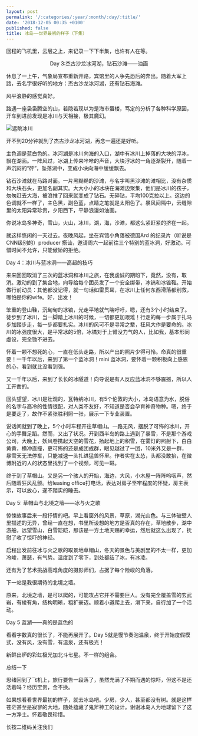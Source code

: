 ```yaml
---
layout: post
permalink: '/:categories/:year/:month/:day/:title/'
date: '2018-12-05 00:35 +0100'
published: false
title: 冰岛——世界最初的样子（下集）
---
```

回程的飞机里，云层之上，来记录一下下半集，也许有人在等。

<center>Day 3:杰古沙龙冰河湖，钻石沙滩——油画</center>

休息了一上午，气象局宣布重新开路，宾馆里的人争先恐后的奔出。随着大军上路，去名字很好听的地方：杰古沙龙冰河湖，还有钻石海滩。

风平浪静的感觉真好。

路遇一座袅袅腾空的山，若隐若现以为是海市蜃楼，笃定的分析了各种科学原因，开车到进前发现是冰川与天相接，极其魔幻。

![远眺冰川]({{site.baseurl}}/uploads/img_4676.jpg)


开不到20分钟就到了杰古沙龙冰河湖，再念一遍还是好听。

主色调是蓝白色的。冰河湖是冰川向海的入口，湖中有冰川上掉落的大块的浮冰，飘在湖面。一阵风过，冰湖上传来咔咔的声音，大块浮冰的一角逐渐裂开，随着一声沉闷的“砰”，坠落湖中，变成小块向海中缓缓飘去。





钻石沙滩就在马路对面。一片黑黝黝的沙滩，与名字叫黑沙滩的滩相比，没有杂质和大块石头，更加名副其实。大大小小的冰块在海滩边聚集，他们是冰川的孩子，匆匆赶去大海，被浪推了回来就变成了钻石。无碎钻，平均100克拉以上。这边的色调就不一样了，主色黑，副色蓝，点睛之笔就是太阳色了。暴风间隔中，云缝隙里的太阳异常珍贵，夕阳西下，平静浪漫如油画。





你说冰岛多神奇，雪山，火山，冰川，湖，海，沙滩，都这么紧赶紧的挤在一起。

就这样悠闲的一天过去。夜晚风起，坐在宾馆小角落被德国Ard 的纪录片（听说是CNN级别的）producer 搭讪，邀请周六一起前往三个特别的蓝冰洞，好激动。可惜时间不允许，只能傲娇的拒绝。

Day 4：冰川与蓝冰洞——高超的技巧

来来回回取消了三次的蓝冰洞和冰川之旅，在我虔诚的期盼下，竟然，没有，取消。激动的到了集合地，向导给每个团员发了一个安全绑带，冰镐和冰锥鞋。开始做行前动员：其他都没记得，就一句话如雷贯耳，在冰川上任何东西滑落都别救，哪怕是你的wife。好，出发！



笨重的登山鞋，沉甸甸的冰镐，光走平地就气喘吁吁，嗯，还有3个小时结束了。徒步到了冰川，当一脚踏上冰川的时候，一切都更加艰难！行走的每一步属于扎马步加踏步走，每一步都要扎实。冰川的风可不是寻常之辈，狂风大作是要命的。冰川的冰强度很大，是平常冰的5倍，冰镐对于上臂没力气的人，比如我，基本形同虚设，完全锄不进去。



怀着一颗不想死的心，一直在低头走路，所以产出的照片少得可怜。命真的很重要！一千年以后，来到了第一个蓝冰洞！mini 蓝冰洞，要怀着一颗积极向上感恩的心，看到就比没看到强。



又一千年以后，来到了长长的冰隧道！向导说是有人反应蓝冰洞不够震撼，所以人工开凿的。



回头望望，冰川是壮观的，瓦特纳冰川，有5个伦敦的大小，冰岛语意为水，脱俗的名字与高冷的性情很配，对人类不友好，不知道是否会孕育神奇物种。嗯，终于是要走了，故作不紧张胜利照一张，展示一下专业装置。



说话间就到了晚上，5个小时车程开往草帽山。一路无风，摆脱了可怖的冰川，开心的手舞足蹈。然而，又出了状况。开到西半岛的路上遇到了暴雪，不是那个游戏公司，大晚上，妖风卷携起天空的雪花，扬起地上的积雪，在雾灯的照射下，白白黄黄，横冲直撞，更可怖的还是成团成群，眼见越过了一团，10米外又是一群，暴雪天无法停车，只能减速一头扎进猛兽怀里。作者实在太怂，头都没敢抬，在微博附近的人的状态里找到了一个视频，可见一斑。



终于到了草帽山。又是另一个骇人的开始，海边，大风，小木屋一阵阵呜咽声，然后随着狂风乱颤。给leasing office打电话，表达对房子坚牢程度的怀疑，房主表示，可以放心，遂不踏实的睡去。

Day 5: 草帽山与北境之墙——冰与火之歌



惊悚故事后来一段抒情的吧。早上看窗外的风景，草原，湖光山色。与三体破壁人里描述的无异，曾经一直在想，书里所设想的地方是否真的存在，草地散步，湖中游船，远望雪山，白雪皑皑，那该是一方土地天赐的幸运，然后就这么出现了，抚慰了收了惊吓的神经。



启程出发前往冰与火之歌的取景地草帽山，冬天的景色与美剧里的不太一样，更加冷峻，萧瑟，有气势。温度到了零下，到处都结了冰，有冰凌。



还有为了艺术挑战高难角度的摄影师们，占据了每个险峻的角落。



下一站是我很期待的北境之墙。



原来，北境之墙，是可以爬的，可能攻占它并不需要巨人。没有完全覆盖雪的玄武岩，有棱有角，结构明晰，粗犷豪迈。顺着小道爬上去，滑下来，自行加了一个活动。

Day 5 蓝湖——真的是蓝色的





看看字数真的很长了，不能再展开了。Day 5就是慢节奏泡温泉，终于开始度假模式，没有风，没有雪，有温泉，还有极光！



新鲜出炉的彩虹极光加北斗七星。不一样的组合。

总结一下

思绪回到了飞机上，旅行要告一段落了，虽然充满了不期而遇的惊吓，但这不是还活着吗？经历宝贵，金不换。

如果想看看世界最初的样子，就去冰岛吧。少房，少人，甚至都没有树。就是这样苍茫甚至是寂寥的大地，随处蕴藏了鬼斧神工的设计。谢谢冰岛人为地球留下了这一方净土。怀着敬畏珍惜。



长按二维码关注我们




